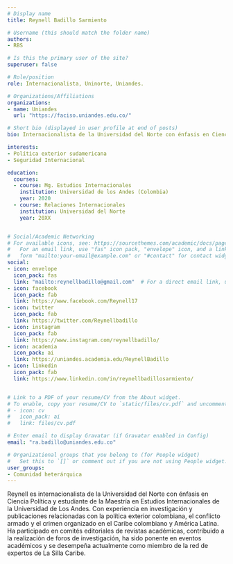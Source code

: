 ```yaml
---
# Display name
title: Reynell Badillo Sarmiento

# Username (this should match the folder name)
authors:
- RBS

# Is this the primary user of the site?
superuser: false

# Role/position
role: Internacionalista, Uninorte, Uniandes.

# Organizations/Affiliations
organizations:
- name: Uniandes
  url: "https://faciso.uniandes.edu.co/"

# Short bio (displayed in user profile at end of posts)
bio: Internacionalista de la Universidad del Norte con énfasis en Ciencia Política y estudiante de la maestría en Estudios Internacionales Uniandes.

interests:
- Política exterior sudamericana
- Seguridad Internacional

education:
  courses:
  - course: Mg. Estudios Internacionales
    institution: Universidad de los Andes (Colombia)
    year: 2020
  - course: Relaciones Internacionales
    institution: Universidad del Norte
    year: 20XX


# Social/Academic Networking
# For available icons, see: https://sourcethemes.com/academic/docs/page-builder/#icons
#   For an email link, use "fas" icon pack, "envelope" icon, and a link in the
#   form "mailto:your-email@example.com" or "#contact" for contact widget.
social:
- icon: envelope
  icon_pack: fas
  link: "mailto:reynellbadillo@gmail.com"  # For a direct email link, use "mailto:test@example.org".
- icon: facebook
  icon_pack: fab
  link: https://www.facebook.com/Reynell17
- icon: twitter
  icon_pack: fab
  link: https://twitter.com/Reynellbadillo
- icon: instagram
  icon_pack: fab
  link: https://www.instagram.com/reynellbadillo/
- icon: academia
  icon_pack: ai
  link: https://uniandes.academia.edu/ReynellBadillo
- icon: linkedin
  icon_pack: fab
  link: https://www.linkedin.com/in/reynellbadillosarmiento/


# Link to a PDF of your resume/CV from the About widget.
# To enable, copy your resume/CV to `static/files/cv.pdf` and uncomment the lines below.
# - icon: cv
#   icon_pack: ai
#   link: files/cv.pdf

# Enter email to display Gravatar (if Gravatar enabled in Config)
email: "ra.badillo@uniandes.edu.co"

# Organizational groups that you belong to (for People widget)
#   Set this to `[]` or comment out if you are not using People widget.
user_groups:
- Comunidad heterárquica
---
```


Reynell es internacionalista de la Universidad del Norte con énfasis en Ciencia Política y estudiante de la Maestría en Estudios Internacionales de la Universidad de Los Andes. Con experiencia en investigación y publicaciones relacionadas con la política exterior colombiana, el conflicto armado y el crimen organizado en el Caribe colombiano y América Latina. Ha participado en comités editoriales de revistas académicas, contribuido a la realización de foros de investigación, ha sido ponente en eventos académicos y se desempeña actualmente como miembro de la red de expertos de La Silla Caribe. 
